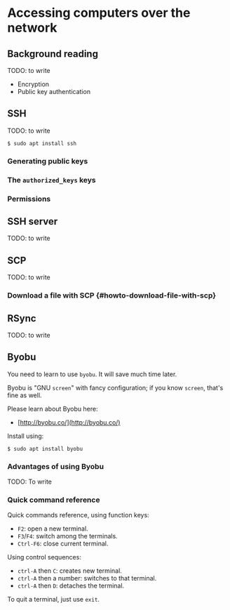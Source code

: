 # Accessing computers over the network

## Background reading

TODO: to write

- Encryption
- Public key authentication


## SSH

TODO: to write

    $ sudo apt install ssh

### Generating public keys

### The `authorized_keys` keys

### Permissions


## SSH server

TODO: to write



## SCP

TODO: to write


### Download a file with SCP {#howto-download-file-with-scp}

## RSync

TODO: to write


## Byobu

You need to learn to use `byobu`. It will save much time later.

Byobu is "GNU `screen`" with fancy configuration; if you know `screen`,
that's fine as well.

Please learn about Byobu here:

- [http://byobu.co/](http://byobu.co/)

Install using:

    $ sudo apt install byobu

### Advantages of using Byobu

TODO: To write

### Quick command reference

Quick commands reference, using function keys:

- `F2`: open a new terminal.
- `F3`/`F4`: switch among the terminals.
- `Ctrl-F6`: close current terminal.

Using control sequences:

- `ctrl-A` then `C`: creates new terminal.
- `ctrl-A` then a number: switches to that terminal.
- `ctrl-A` then `D`: detaches the terminal.

To quit a terminal, just use `exit`.
